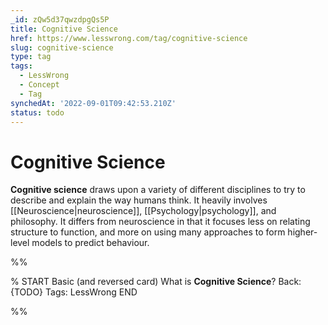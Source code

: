 ```yaml
---
_id: zQw5d37qwzdpgQs5P
title: Cognitive Science
href: https://www.lesswrong.com/tag/cognitive-science
slug: cognitive-science
type: tag
tags:
  - LessWrong
  - Concept
  - Tag
synchedAt: '2022-09-01T09:42:53.210Z'
status: todo
---
```


# Cognitive Science

**Cognitive science** draws upon a variety of different disciplines to try to describe and explain the way humans think. It heavily involves [[Neuroscience|neuroscience]], [[Psychology|psychology]], and philosophy. It differs from neuroscience in that it focuses less on relating structure to function, and more on using many approaches to form higher-level models to predict behaviour.


%%

% START
Basic (and reversed card)
What is **Cognitive Science**?
Back: {TODO}
Tags: LessWrong
END

%%
	
